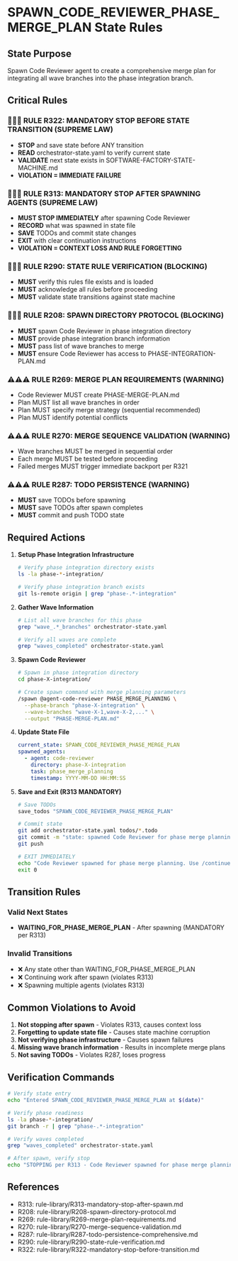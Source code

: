 # SPAWN_CODE_REVIEWER_PHASE_MERGE_PLAN State Rules

## State Purpose
Spawn Code Reviewer agent to create a comprehensive merge plan for integrating all wave branches into the phase integration branch.

## Critical Rules

### 🔴🔴🔴 RULE R322: MANDATORY STOP BEFORE STATE TRANSITION (SUPREME LAW)
- **STOP** and save state before ANY transition
- **READ** orchestrator-state.yaml to verify current state
- **VALIDATE** next state exists in SOFTWARE-FACTORY-STATE-MACHINE.md
- **VIOLATION = IMMEDIATE FAILURE**

### 🔴🔴🔴 RULE R313: MANDATORY STOP AFTER SPAWNING AGENTS (SUPREME LAW)
- **MUST STOP IMMEDIATELY** after spawning Code Reviewer
- **RECORD** what was spawned in state file
- **SAVE** TODOs and commit state changes
- **EXIT** with clear continuation instructions
- **VIOLATION = CONTEXT LOSS AND RULE FORGETTING**

### 🚨🚨🚨 RULE R290: STATE RULE VERIFICATION (BLOCKING)
- **MUST** verify this rules file exists and is loaded
- **MUST** acknowledge all rules before proceeding
- **MUST** validate state transitions against state machine

### 🚨🚨🚨 RULE R208: SPAWN DIRECTORY PROTOCOL (BLOCKING)
- **MUST** spawn Code Reviewer in phase integration directory
- **MUST** provide phase integration branch information
- **MUST** pass list of wave branches to merge
- **MUST** ensure Code Reviewer has access to PHASE-INTEGRATION-PLAN.md

### ⚠️⚠️⚠️ RULE R269: MERGE PLAN REQUIREMENTS (WARNING)
- Code Reviewer MUST create PHASE-MERGE-PLAN.md
- Plan MUST list all wave branches in order
- Plan MUST specify merge strategy (sequential recommended)
- Plan MUST identify potential conflicts

### ⚠️⚠️⚠️ RULE R270: MERGE SEQUENCE VALIDATION (WARNING)
- Wave branches MUST be merged in sequential order
- Each merge MUST be tested before proceeding
- Failed merges MUST trigger immediate backport per R321

### ⚠️⚠️⚠️ RULE R287: TODO PERSISTENCE (WARNING)
- **MUST** save TODOs before spawning
- **MUST** save TODOs after spawn completes
- **MUST** commit and push TODO state

## Required Actions

1. **Setup Phase Integration Infrastructure**
   ```bash
   # Verify phase integration directory exists
   ls -la phase-*-integration/
   
   # Verify phase integration branch exists
   git ls-remote origin | grep "phase-.*-integration"
   ```

2. **Gather Wave Information**
   ```bash
   # List all wave branches for this phase
   grep "wave_.*_branches" orchestrator-state.yaml
   
   # Verify all waves are complete
   grep "waves_completed" orchestrator-state.yaml
   ```

3. **Spawn Code Reviewer**
   ```bash
   # Spawn in phase integration directory
   cd phase-X-integration/
   
   # Create spawn command with merge planning parameters
   /spawn @agent-code-reviewer PHASE_MERGE_PLANNING \
     --phase-branch "phase-X-integration" \
     --wave-branches "wave-X-1,wave-X-2,..." \
     --output "PHASE-MERGE-PLAN.md"
   ```

4. **Update State File**
   ```yaml
   current_state: SPAWN_CODE_REVIEWER_PHASE_MERGE_PLAN
   spawned_agents:
     - agent: code-reviewer
       directory: phase-X-integration
       task: phase_merge_planning
       timestamp: YYYY-MM-DD HH:MM:SS
   ```

5. **Save and Exit (R313 MANDATORY)**
   ```bash
   # Save TODOs
   save_todos "SPAWN_CODE_REVIEWER_PHASE_MERGE_PLAN"
   
   # Commit state
   git add orchestrator-state.yaml todos/*.todo
   git commit -m "state: spawned Code Reviewer for phase merge planning"
   git push
   
   # EXIT IMMEDIATELY
   echo "Code Reviewer spawned for phase merge planning. Use /continue orchestrator to resume."
   exit 0
   ```

## Transition Rules

### Valid Next States
- **WAITING_FOR_PHASE_MERGE_PLAN** - After spawning (MANDATORY per R313)

### Invalid Transitions
- ❌ Any state other than WAITING_FOR_PHASE_MERGE_PLAN
- ❌ Continuing work after spawn (violates R313)
- ❌ Spawning multiple agents (violates R313)

## Common Violations to Avoid

1. **Not stopping after spawn** - Violates R313, causes context loss
2. **Forgetting to update state file** - Causes state machine corruption
3. **Not verifying phase infrastructure** - Causes spawn failures
4. **Missing wave branch information** - Results in incomplete merge plans
5. **Not saving TODOs** - Violates R287, loses progress

## Verification Commands

```bash
# Verify state entry
echo "Entered SPAWN_CODE_REVIEWER_PHASE_MERGE_PLAN at $(date)"

# Verify phase readiness
ls -la phase-*-integration/
git branch -r | grep "phase-.*-integration"

# Verify waves completed
grep "waves_completed" orchestrator-state.yaml

# After spawn, verify stop
echo "STOPPING per R313 - Code Reviewer spawned for phase merge planning"
```

## References
- R313: rule-library/R313-mandatory-stop-after-spawn.md
- R208: rule-library/R208-spawn-directory-protocol.md
- R269: rule-library/R269-merge-plan-requirements.md
- R270: rule-library/R270-merge-sequence-validation.md
- R287: rule-library/R287-todo-persistence-comprehensive.md
- R290: rule-library/R290-state-rule-verification.md
- R322: rule-library/R322-mandatory-stop-before-transition.md